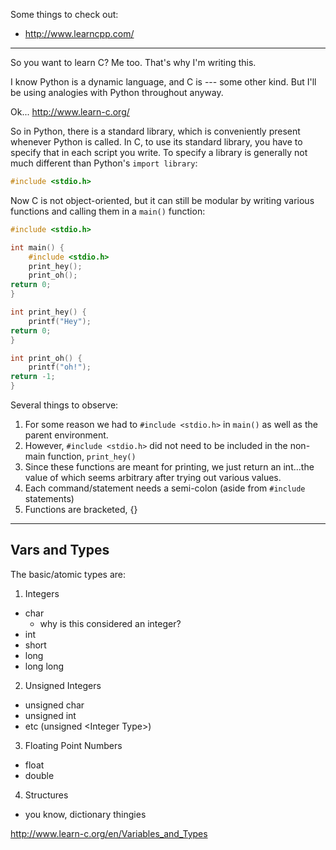 Some things to check out:
* http://www.learncpp.com/


------------------------------------



So you want to learn C?  Me too.  That's why I'm writing this.

I know Python is a dynamic language, and C is --- some other kind.  But I'll be using
analogies with Python throughout anyway.  

Ok...  http://www.learn-c.org/

So in Python, there is a standard library, which is conveniently present whenever Python is called. 
In C, to use its standard library, you have to specify that in each script you write.  To specify
a library is generally not much different than Python's `import library`:
```c
#include <stdio.h>
```

Now C is not object-oriented, but it can still be modular by writing various functions and calling
them in a `main()` function:
```c
#include <stdio.h>

int main() {
    #include <stdio.h>
    print_hey();
    print_oh();
return 0;
}

int print_hey() {
    printf("Hey");
return 0;
}

int print_oh() {
    printf("oh!");
return -1;
}
```

Several things to observe:
1. For some reason we had to `#include <stdio.h>` in `main()` as well as the parent environment.
2. However, `#include <stdio.h>` did not need to be included in the non-main function, `print_hey()`
3. Since these functions are meant for printing, we just return an int...the value of which seems arbitrary after trying out various values.  
4. Each command/statement needs a semi-colon (aside from `#include` statements)
5. Functions are bracketed, {}

--------------------------------------------------------------------------

## Vars and Types
The basic/atomic types are:
1. Integers
  * char
    - why is this considered an integer?
  * int
  * short
  * long
  * long long
2. Unsigned Integers
  * unsigned char
  * unsigned int
  * etc (unsigned \<Integer Type\>)
3. Floating Point Numbers
  * float
  * double
4. Structures
  * you know, dictionary thingies


http://www.learn-c.org/en/Variables_and_Types
